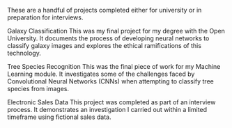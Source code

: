 These are a handful of projects completed either for university or in preparation for interviews.

Galaxy Classification
This was my final project for my degree with the Open University. It documents the process of developing neural networks to classify galaxy images and explores the ethical ramifications of this technology.

Tree Species Recognition
This was the final piece of work for my Machine Learning module. It investigates some of the challenges faced by Convolutional Neural Networks (CNNs) when attempting to classify tree species from images.

Electronic Sales Data
This project was completed as part of an interview process. It demonstrates an investigation I carried out within a limited timeframe using fictional sales data.

